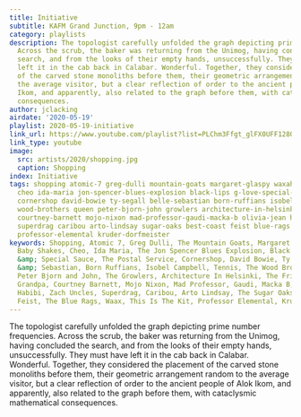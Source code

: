 ```yaml
---
title: Initiative
subtitle: KAFM Grand Junction, 9pm - 12am
category: playlists
description: The topologist carefully unfolded the graph depicting prime number frequencies.
  Across the scrub, the baker was returning from the Unimog, having concluded the
  search, and from the looks of their empty hands, unsuccessfully. They must have
  left it in the cab back in Calabar. Wonderful. Together, they considered the placement
  of the carved stone monoliths before them, their geometric arrangement random to
  the average visitor, but a clear reflection of order to the ancient people of Alok
  Ikom, and apparently, also related to the graph before them, with cataclysmic mathematical
  consequences.
author: jclacking
airdate: '2020-05-19'
playlist: 2020-05-19-initiative
link_url: https://www.youtube.com/playlist?list=PLChm3Ffgt_glFX0UFF128QDiIE7lNtflp
link_type: youtube
image:
  src: artists/2020/shopping.jpg
  caption: Shopping
index: Initiative
tags: shopping atomic-7 greg-dulli mountain-goats margaret-glaspy waxahatchee baby-shakes
  cheo ida-maria jon-spencer-blues-explosion black-lips g-love-special-sauce postal-service
  cornershop david-bowie ty-segall belle-sebastian born-ruffians isobel-campbell tennis
  wood-brothers queen peter-bjorn-john growlers architecture-in-helsinki frights great-grandpa
  courtney-barnett mojo-nixon mad-professor-gaudi-macka-b olivia-jean habibi zach-uncles
  superdrag caribou arto-lindsay sugar-oaks best-coast feist blue-rags waax this-is-kit
  professor-elemental kruder-dorfmeister
keywords: Shopping, Atomic 7, Greg Dulli, The Mountain Goats, Margaret Glaspy, Waxahatchee,
  Baby Shakes, Cheo, Ida Maria, The Jon Spencer Blues Explosion, Black Lips, G. Love
  &amp; Special Sauce, The Postal Service, Cornershop, David Bowie, Ty Segall, Belle
  &amp; Sebastian, Born Ruffians, Isobel Campbell, Tennis, The Wood Brothers, Queen,
  Peter Bjorn and John, The Growlers, Architecture In Helsinki, The Frights, Great
  Grandpa, Courtney Barnett, Mojo Nixon, Mad Professor, Gaudi, Macka B, Olivia Jean,
  Habibi, Zach Uncles, Superdrag, Caribou, Arto Lindsay, The Sugar Oaks, Best Coast,
  Feist, The Blue Rags, Waax, This Is The Kit, Professor Elemental, Kruder &amp; Dorfmeister
---
```

The topologist carefully unfolded the graph depicting prime number frequencies. Across the scrub, the baker was returning from the Unimog, having concluded the search, and from the looks of their empty hands, unsuccessfully. They must have left it in the cab back in Calabar. Wonderful. Together, they considered the placement of the carved stone monoliths before them, their geometric arrangement random to the average visitor, but a clear reflection of order to the ancient people of Alok Ikom, and apparently, also related to the graph before them, with cataclysmic mathematical consequences.
